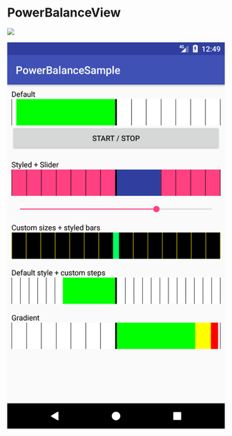 # PowerBalanceView
[![](https://jitpack.io/v/xyz.jbonet/PowerBalanceView.svg)](https://jitpack.io/#xyz.jbonet/PowerBalanceView)

![](screenshots/screenshot_main.png)